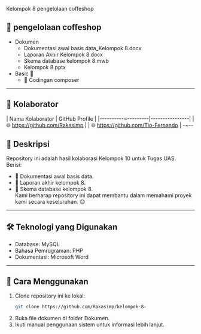 Kelompok 8 pengelolaan coffeshop
## 📂 pengelolaan coffeshop 
- Dokumen 
  -  Dokumentasi awal basis data_Kelompok 8.docx
  -  Laporan Akhir Kelompok 8.docx
  -  Skema database kelompok 8.mwb
  -  Kelompok 8.pptx
- Basic 📁
  - 🔧 Codingan composer
---
## 🤝 Kolaborator
| Nama Kolaborator | GitHub Profile |
|----------~---------|----------------|
|  🌐 https://github.com/Rakasimp |
|  🌐 https://github.com/Tio-Fernando |
-~--
## 📝 Deskripsi
Repository ini adalah hasil kolaborasi Kelompok 10 untuk Tugas UAS.  
Berisi:
- 📌 Dokumentasi awal basis data.
- 📌 Laporan akhir kelompok 8.
- 📌 Skema database kelompok 8.  
Kami berharap repository ini dapat membantu dalam memahami proyek kami secara keseluruhan. 😊
---
## 🛠 Teknologi yang Digunakan
- Database: MySQL
- Bahasa Pemrograman: PHP
- Dokumentasi: Microsoft Word 
---
## 🚀 Cara Menggunakan
1. Clone repository ini ke lokal:
   ```bash
   git clone https://github.com/Rakasimp/kelompok-8-
2. Buka file dokumen di folder Dokumen.
3. Ikuti manual penggunaan sistem untuk informasi lebih lanjut.
